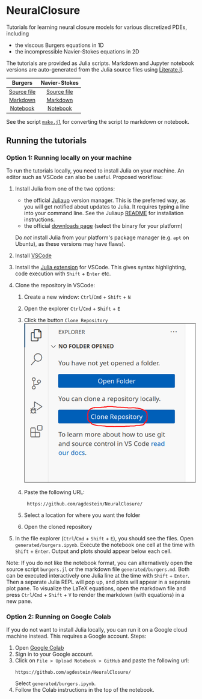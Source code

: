 # NeuralClosure

Tutorials for learning neural closure models for various discretized PDEs,
including

- the viscous Burgers equations in 1D
- the incompressible Navier-Stokes equations in 2D

The tutorials are provided as Julia scripts. Markdown and Jupyter notebook
versions are auto-generated from the Julia source files using
[Literate.jl](https://github.com/fredrikekre/Literate.jl).

| Burgers | Navier-Stokes |
| :-----: | :-----------: |
| [Source file](burgers.jl) | [Source file](navier_stokes_spectral.jl) |
| [Markdown](generated/burgers.md) | [Markdown](generated/navier_stokes_spectral.md) |
| [Notebook](generated/burgers.ipynb) | [Notebook](generated/navier_stokes_spectral.ipynb) |

See the script [`make.jl`](./make.jl) for converting the script to markdown or
notebook.

## Running the tutorials

### Option 1: Running locally on your machine

To run the tutorials locally, you need to install Julia on your machine. An
editor such as VSCode can also be useful. Proposed workflow:

1. Install Julia from one of the two options:

   - the official [Juliaup](https://github.com/JuliaLang/juliaup) version
     manager. This is the preferred way, as you will get notified about updates
     to Julia. It requires typing a line into your command line. See the
     Juliaup [README](https://github.com/JuliaLang/juliaup/blob/main/README.md)
     for installation instructions.
   - the official [downloads page](https://julialang.org/downloads/) (select
     the binary for your platform)

   Do _not_ install Julia from your platform's package manager (e.g. `apt` on
   Ubuntu), as these versions may have flaws).
1. Install [VSCode](https://code.visualstudio.com/)
1. Install the [Julia extension](https://code.visualstudio.com/docs/languages/julia) for VSCode.
   This gives syntax highlighting, code execution with `Shift` + `Enter` etc.
1. Clone the repository in VSCode:
    1. Create a new window: `Ctrl`/`Cmd` + `Shift` + `N`
    1. Open the explorer `Ctrl`/`Cmd` + `Shift` + `E`
    1. Click the button `Clone Repository`
       ![](assets/vscode_clone.png)
    1. Paste the following URL:

       ```
        https://github.com/agdestein/NeuralClosure/
       ```

    1. Select a location for where you want the folder
    1. Open the cloned repository
1. In the file explorer (`Ctrl`/`Cmd` + `Shift` + `E`), you should see the
   files. Open `generated/burgers.ipynb`. Execute the notebook one cell at the
   time with `Shift` + `Enter`. Output and plots should appear below each cell.

Note: If you do not like the notebook format, you can alternatively open the
source script `burgers.jl` or the markdown file `generated/burgers.md`. Both
can be executed interactively one Julia line at the time with `Shift` +
`Enter`. Then a separate Julia REPL will pop up, and plots will appear in a
separate plot pane. To visualize the LaTeX equations, open the markdown file
and press `Ctrl`/`Cmd` + `Shift` + `V` to render the markdown (with equations)
in a new pane.

### Option 2: Running on Google Colab

If you do not want to install Julia locally, you can run it on a Google
cloud machine instead. This requires a Google account. Steps:

1. Open [Google Colab](https://colab.research.google.com/)
2. Sign in to your Google account. 
3. Click on `File > Upload Notebook > GitHub` and paste the following url:
   ```
   https://github.com/agdestein/NeuralClosure/
   ```
   Select `generated/burgers.ipynb`.
4. Follow the Colab instructions in the top of the notebook.
